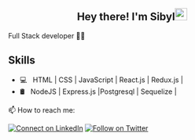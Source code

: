 <h2 align="center"> Hey there! I'm Sibyl<img src="https://media.giphy.com/media/xUA7aO3740serwGGze/giphy.gif" width="25px"></h2>

Full Stack developer 🚀📖

<h2>Skills</h2>

- 💻 &nbsp; HTML | CSS | JavaScript | React.js | Redux.js |
- 🛢 &nbsp;  NodeJS | Express.js |Postgresql | Sequelize | 



📫 How to reach me:

[![Connect on LinkedIn](https://img.shields.io/badge/--linkedin?label=LinkedIn&logo=LinkedIn&style=social)](https://www.linkedin.com/in/sibyl-perez/) [![Follow on Twitter](https://img.shields.io/badge/--twitter?label=Twitter&logo=Twitter&style=social)](https://twitter.com/Lady_Sweet_S) 


